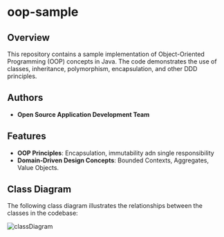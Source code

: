 # oop-sample
## Overview
This repository contains a sample implementation of Object-Oriented Programming (OOP) concepts in Java. The code demonstrates the use of classes, inheritance, polymorphism, encapsulation, and other DDD principles.
## Authors
- **Open Source Application Development Team**

## Features
- **OOP Principles**: Encapsulation, immutability adn single responsibility
- **Domain-Driven Design Concepts**: Bounded Contexts, Aggregates, Value Objects.

## Class Diagram
The following class diagram illustrates the relationships between the classes in the codebase:

![classDiagram](https://www.plantuml.com/plantuml/proxy?src=https://raw.githubusercontent.com/Mesh29909/oop-sample-open/refs/heads/main/docs/class-diagram.puml)

